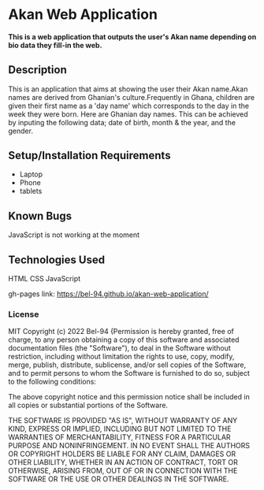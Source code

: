 # Akan Web Application
#### This is a web application that outputs the user's Akan name depending on bio data they fill-in the web.
## Description
This is an application that aims at showing the user their Akan name.Akan names are derived from Ghanian's culture.Frequently in Ghana, children are given their first name as a 'day name' which corresponds to the day in the week they were born. Here are Ghanian day names. This can be achieved by inputing the following data; date of birth, month & the year, and the gender.
## Setup/Installation Requirements
* Laptop
* Phone
* tablets
## Known Bugs
JavaScript is not working at the moment
## Technologies Used
HTML
CSS
JavaScript

gh-pages link:
https://bel-94.github.io/akan-web-application/


### License
MIT
Copyright (c) 2022 Bel-94
{Permission is hereby granted, free of charge, to any person obtaining a copy
of this software and associated documentation files (the "Software"), to deal
in the Software without restriction, including without limitation the rights
to use, copy, modify, merge, publish, distribute, sublicense, and/or sell
copies of the Software, and to permit persons to whom the Software is
furnished to do so, subject to the following conditions:

The above copyright notice and this permission notice shall be included in all
copies or substantial portions of the Software.

THE SOFTWARE IS PROVIDED "AS IS", WITHOUT WARRANTY OF ANY KIND, EXPRESS OR
IMPLIED, INCLUDING BUT NOT LIMITED TO THE WARRANTIES OF MERCHANTABILITY,
FITNESS FOR A PARTICULAR PURPOSE AND NONINFRINGEMENT. IN NO EVENT SHALL THE
AUTHORS OR COPYRIGHT HOLDERS BE LIABLE FOR ANY CLAIM, DAMAGES OR OTHER
LIABILITY, WHETHER IN AN ACTION OF CONTRACT, TORT OR OTHERWISE, ARISING FROM,
OUT OF OR IN CONNECTION WITH THE SOFTWARE OR THE USE OR OTHER DEALINGS IN THE
SOFTWARE.
